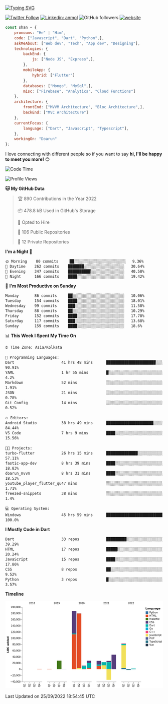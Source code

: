 [![Typing SVG](https://readme-typing-svg.herokuapp.com?lines=Hey%2C+I'm+Shan;I+am+a+Full+Stack+Developer)](https://git.io/typing-svg)

<!-- <img align='right' src="https://media.giphy.com/media/M9gbBd9nbDrOTu1Mqx/giphy.gif" width="230"> -->

[![Twitter Follow](https://img.shields.io/twitter/follow/shan__shaji?style=flat)](https://twitter.com/intent/follow?screen_name=shan__shaji)
[![Linkedin: anmol](https://img.shields.io/badge/shan-shaji?style=flat-square&logo=Linkedin&logoColor=white&link=https://www.linkedin.com/in/shan-shaji/)](https://www.linkedin.com/in/shan-shaji/)
![GitHub followers](https://img.shields.io/github/followers/shan-shaji?label=Follow&style=social)
[![website](https://img.shields.io/badge/Website-46a2f1.svg?&style=flat-square&logo=Google-Chrome&logoColor=white&link=http://shan-shaji.github.io/)](http://shan-shaji.github.io/)




```javascript
const shan = {
    pronouns: "He" | "Him",
    code: ["Javascript", "Dart", "Python",],
    askMeAbout: ["Web dev", "Tech", "App dev", "Designing"],
    technologies: {
        backEnd: {
            js: ["Node JS", "Express",],
        },
        mobileApp: {
            hybrid: ["Flutter"]
        },
        databases: ["Mongo", "MySql",],
        misc: ["Firebase", "Analytics", "Cloud Functions"]
    },
    architecture: {
        frontEnd: ["MVVM Architecture", "Bloc Architecture",],
        backEnd: ["MVC Architecture"]
    },
    currentFocus: {
        language: ["Dart", "Javascript", "Typescript"],
    },
    workingOn: "Doarun"
};
```

I love connecting with different people</b> so if you want to say <b>hi, I'll be happy to meet you more!</b> 😊</em>


<!--START_SECTION:waka-->
![Code Time](http://img.shields.io/badge/Code%20Time-982%20hrs%206%20mins-blue)

![Profile Views](http://img.shields.io/badge/Profile%20Views-3-blue)

**🐱 My GitHub Data** 

> 🏆 890 Contributions in the Year 2022
 > 
> 📦 478.8 kB Used in GitHub's Storage 
 > 
> 💼 Opted to Hire
 > 
> 📜 106 Public Repositories 
 > 
> 🔑 12 Private Repositories  
 > 
**I'm a Night 🦉** 

```text
🌞 Morning    80 commits     ██░░░░░░░░░░░░░░░░░░░░░░░   9.36% 
🌆 Daytime    262 commits    ███████░░░░░░░░░░░░░░░░░░   30.64% 
🌃 Evening    347 commits    ██████████░░░░░░░░░░░░░░░   40.58% 
🌙 Night      166 commits    ████░░░░░░░░░░░░░░░░░░░░░   19.42%

```
📅 **I'm Most Productive on Sunday** 

```text
Monday       86 commits     ██░░░░░░░░░░░░░░░░░░░░░░░   10.06% 
Tuesday      154 commits    ████░░░░░░░░░░░░░░░░░░░░░   18.01% 
Wednesday    99 commits     ███░░░░░░░░░░░░░░░░░░░░░░   11.58% 
Thursday     88 commits     ██░░░░░░░░░░░░░░░░░░░░░░░   10.29% 
Friday       152 commits    ████░░░░░░░░░░░░░░░░░░░░░   17.78% 
Saturday     117 commits    ███░░░░░░░░░░░░░░░░░░░░░░   13.68% 
Sunday       159 commits    ████░░░░░░░░░░░░░░░░░░░░░   18.6%

```


📊 **This Week I Spent My Time On** 

```text
⌚︎ Time Zone: Asia/Kolkata

💬 Programming Languages: 
Dart                     41 hrs 48 mins      ██████████████████████░░░   90.91% 
YAML                     1 hr 55 mins        █░░░░░░░░░░░░░░░░░░░░░░░░   4.2% 
Markdown                 52 mins             ░░░░░░░░░░░░░░░░░░░░░░░░░   1.91% 
JSON                     21 mins             ░░░░░░░░░░░░░░░░░░░░░░░░░   0.78% 
Git Config               14 mins             ░░░░░░░░░░░░░░░░░░░░░░░░░   0.52%

🔥 Editors: 
Android Studio           38 hrs 49 mins      █████████████████████░░░░   84.44% 
VS Code                  7 hrs 9 mins        ████░░░░░░░░░░░░░░░░░░░░░   15.56%

🐱‍💻 Projects: 
turbo-flutter            26 hrs 15 mins      ██████████████░░░░░░░░░░░   57.11% 
fastic-app-dev           8 hrs 39 mins       ████░░░░░░░░░░░░░░░░░░░░░   18.83% 
doarun_mvvm              8 hrs 31 mins       ████░░░░░░░░░░░░░░░░░░░░░   18.53% 
youtube_player_flutter_qu47 mins             ░░░░░░░░░░░░░░░░░░░░░░░░░   1.71% 
freezed-snippets         38 mins             ░░░░░░░░░░░░░░░░░░░░░░░░░   1.4%

💻 Operating System: 
Windows                  45 hrs 59 mins      █████████████████████████   100.0%

```

**I Mostly Code in Dart** 

```text
Dart                     33 repos            █████████░░░░░░░░░░░░░░░░   39.29% 
HTML                     17 repos            █████░░░░░░░░░░░░░░░░░░░░   20.24% 
JavaScript               15 repos            ████░░░░░░░░░░░░░░░░░░░░░   17.86% 
CSS                      8 repos             ██░░░░░░░░░░░░░░░░░░░░░░░   9.52% 
Python                   3 repos             █░░░░░░░░░░░░░░░░░░░░░░░░   3.57%

```


**Timeline**

![Chart not found](https://raw.githubusercontent.com/shan-shaji/shan-shaji/master/charts/bar_graph.png) 


 Last Updated on 25/09/2022 18:54:45 UTC
<!--END_SECTION:waka-->

